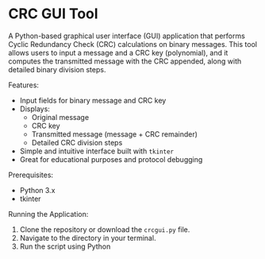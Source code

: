 # CRC GUI Tool

A Python-based graphical user interface (GUI) application that performs Cyclic Redundancy Check (CRC) calculations on binary messages. This tool allows users to input a message and a CRC key (polynomial), and it computes the transmitted message with the CRC appended, along with detailed binary division steps.

Features:
- Input fields for binary message and CRC key
- Displays:
  - Original message
  - CRC key
  - Transmitted message (message + CRC remainder)
  - Detailed CRC division steps
- Simple and intuitive interface built with `tkinter`
- Great for educational purposes and protocol debugging

Prerequisites:
- Python 3.x
- tkinter

Running the Application:
1. Clone the repository or download the `crcgui.py` file.
2. Navigate to the directory in your terminal.
3. Run the script using Python



